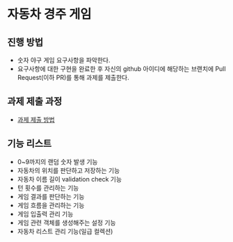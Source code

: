 # 자동차 경주 게임
## 진행 방법
* 숫자 야구 게임 요구사항을 파악한다.
* 요구사항에 대한 구현을 완료한 후 자신의 github 아이디에 해당하는 브랜치에 Pull Request(이하 PR)를 통해 과제를 제출한다.

## 과제 제출 과정
* [과제 제출 방법](https://github.com/next-step/nextstep-docs/tree/master/precourse)

## 기능 리스트
* 0~9까지의 랜덤 숫자 발생 기능
* 자동차의 위치를 판단하고 저장하는 기능
* 자동차 이름 길이 validation check 기능
* 턴 횟수를 관리하는 기능
* 게임 결과를 판단하는 기능
* 게임 흐름을 관리하는 기능
* 게임 입출력 관리 기능
* 게임 관련 객체를 생성해주는 설정 기능
* 자동차 리스트 관리 기능(일급 컬렉션)